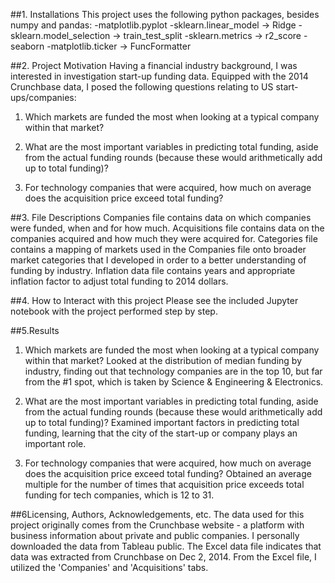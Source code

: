 ##1. Installations
This project uses the following python packages, besides numpy and pandas:
-matplotlib.pyplot
-sklearn.linear_model -> Ridge
-sklearn.model_selection -> train_test_split
-sklearn.metrics -> r2_score
-seaborn
-matplotlib.ticker -> FuncFormatter

##2. Project Motivation
Having a financial industry background, I was interested in investigation start-up funding data.
Equipped with the 2014 Crunchbase data, I posed the following questions relating to US start-ups/companies:

1. Which markets are funded the most when looking at a typical company within that market?

2. What are the most important variables in predicting total funding, aside from the actual funding rounds (because these would arithmetically add up to total funding)?

3. For technology companies that were acquired, how much on average does the acquisition price exceed total funding?

##3. File Descriptions
Companies file contains data on which companies were funded, when and for how much.
Acquisitions file contains data on the companies acquired and how much they were acquired for.
Categories file contains a mapping of markets used in the Companies file onto broader market categories that I developed in order to a better understanding of funding by industry.
Inflation data file contains years and appropriate inflation factor to adjust total funding to 2014 dollars.

##4. How to Interact with this project
Please see the included Jupyter notebook with the project performed step by step.

##5.Results
1. Which markets are funded the most when looking at a typical company within that market?
Looked at the distribution of median funding by industry, finding out that technology companies are in the top 10, but far from the #1 spot, which is taken by Science & Engineering & Electronics.

2. What are the most important variables in predicting total funding, aside from the actual funding rounds (because these would arithmetically add up to total funding)?
Examined important factors in predicting total funding, learning that the city of the start-up or company plays an important role.

3. For technology companies that were acquired, how much on average does the acquisition price exceed total funding?
Obtained an average multiple for the number of times that acquisition price exceeds total funding for tech companies, which is 12 to 31.

##6Licensing, Authors, Acknowledgements, etc.
The data used for this project originally comes from the Crunchbase website - a platform with business information about private and public companies. I personally downloaded the data from Tableau public. The Excel data file indicates that data was extracted from Crunchbase on Dec 2, 2014. From the Excel file, I utilized the 'Companies' and 'Acquisitions' tabs.
